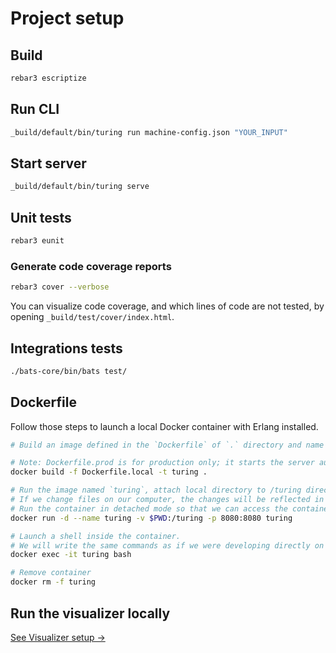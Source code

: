# Project setup

## Build

```bash
rebar3 escriptize
```

## Run CLI

```bash
_build/default/bin/turing run machine-config.json "YOUR_INPUT"
```

## Start server

```bash
_build/default/bin/turing serve
```

## Unit tests

```bash
rebar3 eunit
```

### Generate code coverage reports

```bash
rebar3 cover --verbose
```

You can visualize code coverage, and which lines of code are not tested, by opening `_build/test/cover/index.html`.

## Integrations tests

```bash
./bats-core/bin/bats test/
```

## Dockerfile

Follow those steps to launch a local Docker container with Erlang installed.

```bash
# Build an image defined in the `Dockerfile` of `.` directory and name it `turing`.

# Note: Dockerfile.prod is for production only; it starts the server automatically.
docker build -f Dockerfile.local -t turing .

# Run the image named `turing`, attach local directory to /turing directory in the container, thanks to volumes.
# If we change files on our computer, the changes will be reflected in the container.
# Run the container in detached mode so that we can access the container with a shell when we want.
docker run -d --name turing -v $PWD:/turing -p 8080:8080 turing

# Launch a shell inside the container.
# We will write the same commands as if we were developing directly on our machine.
docker exec -it turing bash

# Remove container
docker rm -f turing
```

## Run the visualizer locally

[See Visualizer setup →](/viz/README.md)
